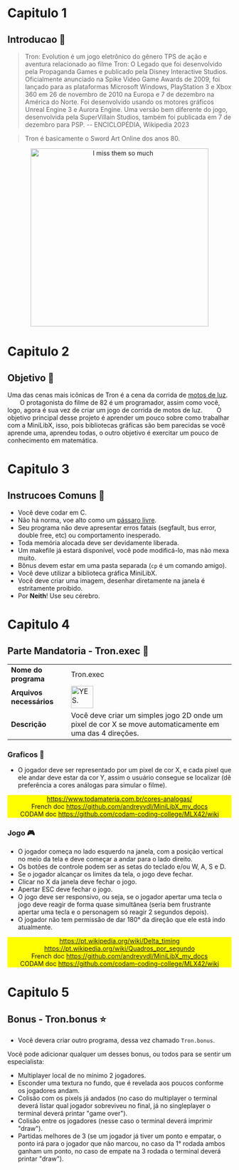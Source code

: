 # Capitulo 1
## Introducao 📢

> Tron: Evolution é um jogo eletrônico do gênero TPS de ação e aventura
> relacionado ao filme Tron: O Legado que foi desenvolvido pela Propaganda
> Games e publicado pela Disney Interactive Studios. Oficialmente anunciado na
> Spike Video Game Awards de 2009, foi lançado para as plataformas Microsoft
> Windows, PlayStation 3 e Xbox 360 em 26 de novembro de 2010 na Europa e 7 de
> dezembro na América do Norte. Foi desenvolvido usando os motores gráficos
> Unreal Engine 3 e Aurora Engine. Uma versão bem diferente do jogo,
> desenvolvida pela SuperVillain Studios, também foi publicada em 7 de dezembro
> para PSP. -- ENCICLOPÉDIA, Wikipedia 2023

> Tron é basicamente o Sword Art Online dos anos 80.

<div align="center">
	<img src="https://external-content.duckduckgo.com/iu/?u=https%3A%2F%2
		Forig00.deviantart.net%2F512b%2Ff%2F2011%2F012%2F9%2F9%2Fdafty_punk
		___tron_soundtrack_by_coverlandia-d370gzh.png&f=1&nofb=1&ipt=
		a31999f413323aa382a3d508abfa51e1565285c32575461555f01d7412905e21
		&ipo=images" alt="I miss them so much" width="400">
</div>

# Capitulo 2
## Objetivo 🎯

Uma das cenas mais icônicas de Tron é a cena da corrida de
<a href="https://www.youtube.com/watch?v=1kyiQzc4134" target="_blank">motos de
luz</a>.
&emsp;&emsp;O protagonista do filme de 82 é um programador, assim como você,
logo, agora é sua vez de criar um jogo de corrida de motos de luz.
&emsp;&emsp;O objetivo principal desse projeto é aprender um pouco sobre como
trabalhar com a MiniLibX, isso, pois bibliotecas gráficas são bem parecidas
se você aprende uma, aprendeu todas, o outro objetivo é exercitar um pouco de
conhecimento em matemática.

# Capitulo 3
## Instrucoes Comuns 📝

- Você deve codar em C.
- Não há norma, voe alto como um
	<a href="https://www.youtube.com/watch?v=d43lJsK7Kvo">pássaro livre</a>.
- Seu programa não deve apresentar erros fatais (segfault, bus error, double
	free, etc) ou comportamento inesperado.
- Toda memória alocada deve ser devidamente liberada.
- Um makefile já estará disponível, você pode modificá-lo, mas não mexa muito.
- Bônus devem estar em uma pasta separada (`cp` é um comando amigo).
- Você deve utilizar a biblioteca gráfica MiniLibX.
- Você deve criar uma imagem, desenhar diretamente na janela é estritamente
	proibido.
- Por **Neith**! Use seu cérebro.

# Capitulo 4
## Parte Mandatoria - Tron.exec 🔰

<table align="center">
	<tr>
		<td style="font-weight: bold">Nome do programa</td>
		<td>Tron.exec</td>
	</tr>
	<tr>
		<td style="font-weight: bold">Arquivos necessários</td>
		<td><img src="https://i.kym-cdn.com/photos/images/newsfeed/001/650/747/
			aaf.png" alt="YES." width="50px"></td>
	</tr>
	<tr>
		<td style="font-weight: bold">Descrição</td>
		<td>Você deve criar um simples jogo 2D onde um pixel de cor X
			se move automaticamente em uma das 4 direções.</td>
	</tr>
</table>

### Graficos 👾

- O jogador deve ser representado por um pixel de cor X, e cada pixel que ele
	andar deve estar da cor Y, assim o usuário consegue se localizar (dê
	preferência a cores análogas para simular o filme).

<div align="center" style="background-color: yellow">
	<a href="https://www.todamateria.com.br/cores-analogas/" target="_blank">
		https://www.todamateria.com.br/cores-analogas/</a><br>
	French doc <a href="https://github.com/andreyvdl/MiniLibX_my_docs"
		target="_blank">https://github.com/andreyvdl/MiniLibX_my_docs</a><br>
	CODAM doc <a href="https://github.com/codam-coding-college/MLX42/wiki"
		target="_blank">https://github.com/codam-coding-college/MLX42/wiki</a>
</div>

### Jogo 🎮

- O jogador começa no lado esquerdo na janela, com a posição vertical no meio
	da tela e deve começar a andar para o lado direito.
- Os botões de controle podem ser as setas do teclado e/ou W, A, S e D.
- Se o jogador alcançar os limites da tela, o jogo deve fechar.
- Clicar no X da janela deve fechar o jogo.
- Apertar ESC deve fechar o jogo.
- O jogo deve ser responsivo, ou seja, se o jogador apertar uma tecla o jogo
	deve reagir de forma quase simultânea (seria bem frustrante apertar uma
	tecla e o personagem só reagir 2 segundos depois).
- O jogador não tem permissão de dar 180° da direção que ele está indo
	atualmente.

<div align="center" style="background-color: yellow">
	<a href="https://pt.wikipedia.org/wiki/Delta_timing" target="_blank">
		https://pt.wikipedia.org/wiki/Delta_timing</a><br>
	<a href="https://pt.wikipedia.org/wiki/Quadros_por_segundo" target="_blank">
		https://pt.wikipedia.org/wiki/Quadros_por_segundo</a><br>
	French doc <a href="https://github.com/andreyvdl/MiniLibX_my_docs"
		target="_blank">https://github.com/andreyvdl/MiniLibX_my_docs</a><br>
	CODAM doc <a href="https://github.com/codam-coding-college/MLX42/wiki"
		target="_blank">https://github.com/codam-coding-college/MLX42/wiki</a>
</div>

# Capitulo 5
## Bonus - Tron.bonus ⭐

- Você devera criar outro programa, dessa vez chamado `Tron.bonus`.

Você pode adicionar qualquer um desses bonus, ou todos para se sentir um
especialista:

- Multiplayer local de no mínimo 2 jogadores.
- Esconder uma textura no fundo, que é revelada aos poucos conforme os jogadores
	andam.
- Colisão com os pixels já andados (no caso do multiplayer o terminal deverá
	listar qual jogador sobreviveu no final, já no singleplayer o terminal
	deverá printar "game over").
- Colisão entre os jogadores (nesse caso o terminal deverá imprimir "draw").
- Partidas melhores de 3 (se um jogador já tiver um ponto e empatar, o ponto
	irá para o jogador que não marcou, no caso da 1° rodada ambos ganham um
	ponto, no caso de empate na 3 rodada o terminal deverá printar "draw").
